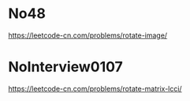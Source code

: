# No48

https://leetcode-cn.com/problems/rotate-image/

# NoInterview0107

https://leetcode-cn.com/problems/rotate-matrix-lcci/
